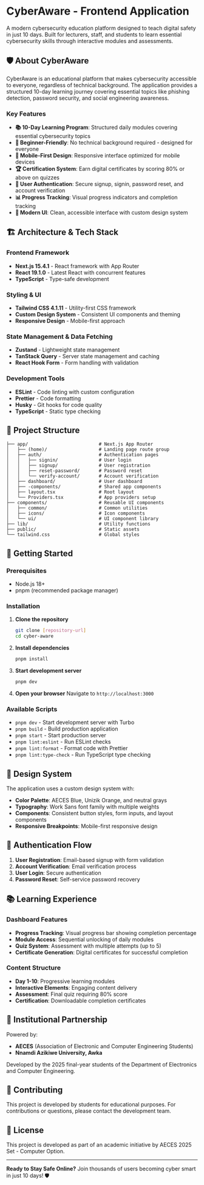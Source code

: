 # CyberAware - Frontend Application

A modern cybersecurity education platform designed to teach digital safety in just 10 days. Built for lecturers, staff, and students to learn essential cybersecurity skills through interactive modules and assessments.

## 🛡️ About CyberAware

CyberAware is an educational platform that makes cybersecurity accessible to everyone, regardless of technical background. The application provides a structured 10-day learning journey covering essential topics like phishing detection, password security, and social engineering awareness.

### Key Features

- **📚 10-Day Learning Program**: Structured daily modules covering essential cybersecurity topics
- **🎯 Beginner-Friendly**: No technical background required - designed for everyone
- **📱 Mobile-First Design**: Responsive interface optimized for mobile devices
- **🏆 Certification System**: Earn digital certificates by scoring 80% or above on quizzes
- **🔐 User Authentication**: Secure signup, signin, password reset, and account verification
- **📊 Progress Tracking**: Visual progress indicators and completion tracking
- **🎨 Modern UI**: Clean, accessible interface with custom design system

## 🏗️ Architecture & Tech Stack

### Frontend Framework
- **Next.js 15.4.1** - React framework with App Router
- **React 19.1.0** - Latest React with concurrent features
- **TypeScript** - Type-safe development

### Styling & UI
- **Tailwind CSS 4.1.11** - Utility-first CSS framework
- **Custom Design System** - Consistent UI components and theming
- **Responsive Design** - Mobile-first approach

### State Management & Data Fetching
- **Zustand** - Lightweight state management
- **TanStack Query** - Server state management and caching
- **React Hook Form** - Form handling with validation

### Development Tools
- **ESLint** - Code linting with custom configuration
- **Prettier** - Code formatting
- **Husky** - Git hooks for code quality
- **TypeScript** - Static type checking

## 📁 Project Structure

```
├── app/                          # Next.js App Router
│   ├── (home)/                   # Landing page route group
│   ├── auth/                     # Authentication pages
│   │   ├── signin/               # User login
│   │   ├── signup/               # User registration
│   │   ├── reset-password/       # Password reset
│   │   └── verify-account/       # Account verification
│   ├── dashboard/                # User dashboard
│   ├── -components/              # Shared app components
│   ├── layout.tsx                # Root layout
│   └── Providers.tsx             # App providers setup
├── components/                   # Reusable UI components
│   ├── common/                   # Common utilities
│   ├── icons/                    # Icon components
│   └── ui/                       # UI component library
├── lib/                          # Utility functions
├── public/                       # Static assets
└── tailwind.css                  # Global styles
```

## 🚀 Getting Started

### Prerequisites
- Node.js 18+
- pnpm (recommended package manager)

### Installation

1. **Clone the repository**
   ```bash
   git clone [repository-url]
   cd cyber-aware
   ```

2. **Install dependencies**
   ```bash
   pnpm install
   ```

3. **Start development server**
   ```bash
   pnpm dev
   ```

4. **Open your browser**
   Navigate to `http://localhost:3000`

### Available Scripts

- `pnpm dev` - Start development server with Turbo
- `pnpm build` - Build production application
- `pnpm start` - Start production server
- `pnpm lint:eslint` - Run ESLint checks
- `pnpm lint:format` - Format code with Prettier
- `pnpm lint:type-check` - Run TypeScript type checking

## 🎨 Design System

The application uses a custom design system with:

- **Color Palette**: AECES Blue, Unizik Orange, and neutral grays
- **Typography**: Work Sans font family with multiple weights
- **Components**: Consistent button styles, form inputs, and layout components
- **Responsive Breakpoints**: Mobile-first responsive design

## 🔐 Authentication Flow

1. **User Registration**: Email-based signup with form validation
2. **Account Verification**: Email verification process
3. **User Login**: Secure authentication
4. **Password Reset**: Self-service password recovery

## 📚 Learning Experience

### Dashboard Features
- **Progress Tracking**: Visual progress bar showing completion percentage
- **Module Access**: Sequential unlocking of daily modules
- **Quiz System**: Assessment with multiple attempts (up to 5)
- **Certificate Generation**: Digital certificates for successful completion

### Content Structure
- **Day 1-10**: Progressive learning modules
- **Interactive Elements**: Engaging content delivery
- **Assessment**: Final quiz requiring 80% score
- **Certification**: Downloadable completion certificates

## 🏫 Institutional Partnership

Powered by:
- **AECES** (Association of Electronic and Computer Engineering Students)
- **Nnamdi Azikiwe University, Awka**

Developed by the 2025 final-year students of the Department of Electronics and Computer Engineering.

## 🤝 Contributing

This project is developed by students for educational purposes. For contributions or questions, please contact the development team.

## 📄 License


This project is developed as part of an academic initiative by AECES 2025 Set - Computer Option.

---

**Ready to Stay Safe Online?** Join thousands of users becoming cyber smart in just 10 days! 🛡️
